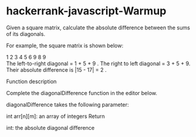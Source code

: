 # hackerrank-javascript-Warmup

Given a square matrix, calculate the absolute difference between the sums of its diagonals.

For example, the square matrix  is shown below:

1 2 3
4 5 6
9 8 9  
The left-to-right diagonal = 1 + 5 + 9 . The right to left diagonal = 3 + 5 + 9. Their absolute difference is |15 - 17| = 2 .

Function description

Complete the  diagonalDifference function in the editor below.

diagonalDifference takes the following parameter:

int arr[n][m]: an array of integers
Return

int: the absolute diagonal difference
